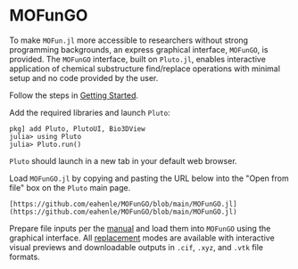 # MOFunGO

To make `MOFun.jl` more accessible to researchers without strong programming
backgrounds, an express graphical interface, `MOFunGO`, is provided.  The
`MOFunGO` interface, built on `Pluto.jl`, enables interactive application of
chemical substructure find/replace operations with minimal setup and no code
provided by the user.

Follow the steps in [Getting Started](../../build/manual/start).

Add the required libraries and launch `Pluto`:

```
pkg] add Pluto, PlutoUI, Bio3DView
julia> using Pluto
julia> Pluto.run()
```

`Pluto` should launch in a new tab in your default web browser.

Load `MOFunGO.jl` by copying and pasting the URL below into the "Open from file"
box on the `Pluto` main page.

```
[https://github.com/eahenle/MOFunGO/blob/main/MOFunGO.jl](https://github.com/eahenle/MOFunGO/blob/main/MOFunGO.jl)
```

Prepare file inputs per the [manual](../../build/manual/inputs) and load them into
`MOFunGO` using the graphical interface.  All [replacement](manual/replace) modes
are available with interactive visual previews and downloadable outputs in `.cif`,
`.xyz`, and `.vtk` file formats.
